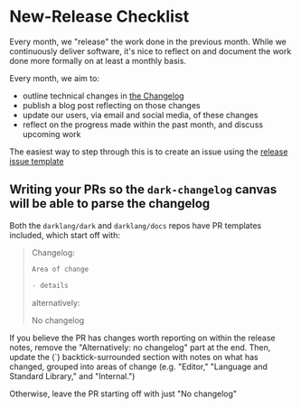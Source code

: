 # New-Release Checklist

Every month, we "release" the work done in the previous month. While we
continuously deliver software, it's nice to reflect on and document the work
done more formally on at least a monthly basis.

Every month, we aim to:

- outline technical changes in
  [the Changelog](https://docs.darklang.com/changelog)
- publish a blog post reflecting on those changes
- update our users, via email and social media, of these changes
- reflect on the progress made within the past month, and discuss upcoming work

The easiest way to step through this is to create an issue using the
[release issue template](/.github/ISSUE_TEMPLATE/release.md)

## Writing your PRs so the `dark-changelog` canvas will be able to parse the changelog

Both the `darklang/dark` and `darklang/docs` repos have PR templates included,
which start off with:

> Changelog:
>
> ```markdown
> Area of change
>
> - details
> ```
>
> alternatively:
>
> No changelog

If you believe the PR has changes worth reporting on within the release notes,
remove the "Alternatively: no changelog" part at the end. Then, update the (\`)
backtick-surrounded section with notes on what has changed, grouped into areas
of change (e.g. "Editor," "Language and Standard Library," and "Internal.")

Otherwise, leave the PR starting off with just "No changelog"
